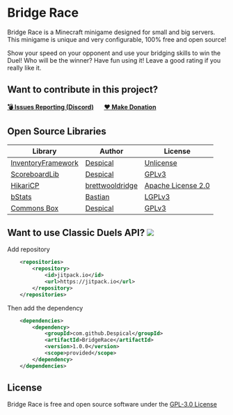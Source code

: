 # Bridge Race
Bridge Race is a Minecraft minigame designed for small and big servers. This minigame is unique and very configurable, 100% free and open source!

Show your speed on your opponent and use your bridging skills to win the Duel! Who will be the winner? Have fun using it! Leave a good rating if you really like it.

## Want to contribute in this project?
[**💣 Issues Reporting (Discord)**](https://discordapp.com/invite/Vhyy4HA)&nbsp;&nbsp;&nbsp;&nbsp;&nbsp;&nbsp;[**❤ Make Donation**](https://www.patreon.com/despical)

## Open Source Libraries
| Library                                                     | Author                                          | License                                                                    |
|-------------------------------------------------------------|-------------------------------------------------|----------------------------------------------------------------------------|
| [InventoryFramework](https://github.com/Despical/InventoryFramework/)   | [Despical](https://github.com/Despical) | [Unlicense](https://github.com/Despical/InventoryFramework/blob/master/LICENSE)        |
| [ScoreboardLib](https://github.com/Despical/Commons-Box/tree/master/src/main/java/me/despical/commonsbox/scoreboard) | [Despical](https://github.com/Despical)         | [GPLv3](https://github.com/Despical/Commons-Box/blob/master/LICENSE.md)    |
| [HikariCP](https://github.com/brettwooldridge/HikariCP)     | [brettwooldridge](https://github.com/brettwooldridge) | [Apache License 2.0](https://github.com/brettwooldridge/HikariCP/blob/dev/LICENSE) |
| [bStats](https://github.com/Bastian/bStats-Metrics)         | [Bastian](https://github.com/Bastian)           | [LGPLv3](https://github.com/Bastian/bStats-Metrics/blob/master/LICENSE)    |
| [Commons Box](https://github.com/Despical/Commons-Box)        | [Despical](https://github.com/Despical)             | [GPLv3](https://github.com/Despical/Commons-Box/blob/master/LICENSE.md)      |


## Want to use Classic Duels API? [![](https://jitpack.io/v/Despical/ClassicDuels.svg)](https://jitpack.io/#Despical/ClassicDuels)
Add repository
```xml
    <repositories>
        <repository>
            <id>jitpack.io</id>
            <url>https://jitpack.io</url>
        </repository>
    </repositories>
```
Then add the dependency
```xml
    <dependencies>
        <dependency>
            <groupId>com.github.Despical</groupId>
            <artifactId>BridgeRace</artifactId>
            <version>1.0.0</version>
            <scope>provided</scope>
        </dependency>
    </dependencies>
```

## License
Bridge Race is free and open source software under the [GPL-3.0 License](https://github.com/Despical/BridgeRace/blob/master/LICENSE)
